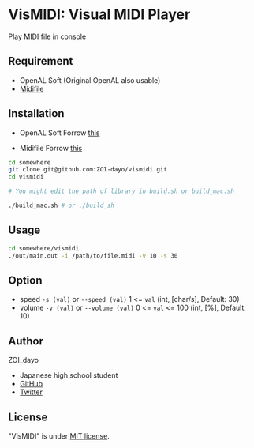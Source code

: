 # VisMIDI: Visual MIDI Player

Play MIDI file in console

## Requirement

- OpenAL Soft (Original OpenAL also usable)
- [Midifile](https://github.com/craigsapp/midifile)

## Installation

- OpenAL Soft
Forrow [this](https://openal-soft.org/#installing)

- Midifile
Forrow [this](https://github.com/craigsapp/midifile#downloading)

```bash
cd somewhere
git clone git@github.com:ZOI-dayo/vismidi.git
cd vismidi

# You might edit the path of library in build.sh or build_mac.sh

./build_mac.sh # or ./build_sh
```

## Usage

```bash
cd somewhere/vismidi
./out/main.out -i /path/to/file.midi -v 10 -s 30
```

## Option

- speed
  `-s (val)` or `--speed (val)`
  1 <= `val` (int, [char/s], Default: 30)
- volume
  `-v (val)` or `--volume (val)`
  0 <= `val` <= 100 (int, [%], Default: 10)

## Author

ZOI_dayo

- Japanese high school student
- [GitHub](https://github.com/ZOI-dayo)
- [Twitter](https://twitter.com/ZOI_dayo)

## License

"VisMIDI" is under [MIT license](https://en.wikipedia.org/wiki/MIT_License).
